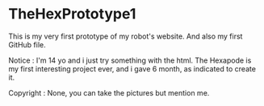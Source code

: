 # TheHexPrototype1

This is my very first prototype of my robot's website.
And also my first GitHub file.

Notice : 
I'm 14 yo and i just try something with the html.
The Hexapode is my first interesting project ever, and i gave 6 month, as indicated to create it.

Copyright : 
None, you can take the pictures but mention me.
